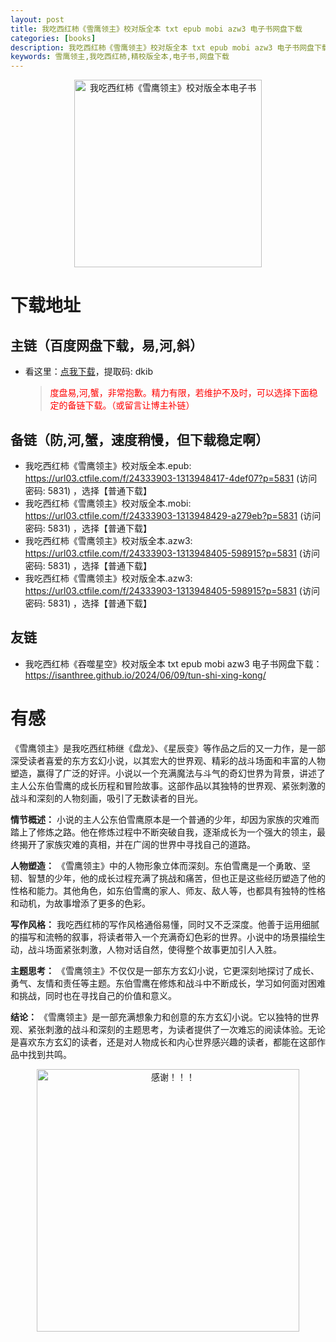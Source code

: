 ```yaml
---
layout: post
title: 我吃西红柿《雪鹰领主》校对版全本 txt epub mobi azw3 电子书网盘下载
categories: [books]
description: 我吃西红柿《雪鹰领主》校对版全本 txt epub mobi azw3 电子书网盘下载：https://qweree.cn/index.php/429/
keywords: 雪鹰领主,我吃西红柿,精校版全本,电子书,网盘下载
---
```


<div align="center"><img src="http://qweree.cn/wp-content/uploads/2024/06/s29548622-tuya.jpg" alt="我吃西红柿《雪鹰领主》校对版全本电子书" width="300px" height="auto"></div>

# 下载地址

## 主链（百度网盘下载，易,河,斜）

- 看这里：[点我下载](https://pan.baidu.com/s/1qZRtufNxueSwGGkzsLIB5A?pwd=dkib)，提取码: dkib

  > <p style="color:red" >度盘易,河,蟹，非常抱歉。精力有限，若维护不及时，可以选择下面稳定的备链下载。（或留言让博主补链）</p>

## 备链（防,河,蟹，速度稍慢，但下载稳定啊）

- 我吃西红柿《雪鹰领主》校对版全本.epub: <https://url03.ctfile.com/f/24333903-1313948417-4def07?p=5831> (访问密码: 5831) ，选择【普通下载】
- 我吃西红柿《雪鹰领主》校对版全本.mobi: <https://url03.ctfile.com/f/24333903-1313948429-a279eb?p=5831> (访问密码: 5831) ，选择【普通下载】
- 我吃西红柿《雪鹰领主》校对版全本.azw3: <https://url03.ctfile.com/f/24333903-1313948405-598915?p=5831> (访问密码: 5831) ，选择【普通下载】
- 我吃西红柿《雪鹰领主》校对版全本.azw3: <https://url03.ctfile.com/f/24333903-1313948405-598915?p=5831> (访问密码: 5831) ，选择【普通下载】

## 友链

- 我吃西红柿《吞噬星空》校对版全本 txt epub mobi azw3 电子书网盘下载：<https://isanthree.github.io/2024/06/09/tun-shi-xing-kong/>

# 有感

《雪鹰领主》是我吃西红柿继《盘龙》、《星辰变》等作品之后的又一力作，是一部深受读者喜爱的东方玄幻小说，以其宏大的世界观、精彩的战斗场面和丰富的人物塑造，赢得了广泛的好评。小说以一个充满魔法与斗气的奇幻世界为背景，讲述了主人公东伯雪鹰的成长历程和冒险故事。这部作品以其独特的世界观、紧张刺激的战斗和深刻的人物刻画，吸引了无数读者的目光。

**情节概述：**
小说的主人公东伯雪鹰原本是一个普通的少年，却因为家族的灾难而踏上了修炼之路。他在修炼过程中不断突破自我，逐渐成长为一个强大的领主，最终揭开了家族灾难的真相，并在广阔的世界中寻找自己的道路。

**人物塑造：**
《雪鹰领主》中的人物形象立体而深刻。东伯雪鹰是一个勇敢、坚韧、智慧的少年，他的成长过程充满了挑战和痛苦，但也正是这些经历塑造了他的性格和能力。其他角色，如东伯雪鹰的家人、师友、敌人等，也都具有独特的性格和动机，为故事增添了更多的色彩。

**写作风格：**
我吃西红柿的写作风格通俗易懂，同时又不乏深度。他善于运用细腻的描写和流畅的叙事，将读者带入一个充满奇幻色彩的世界。小说中的场景描绘生动，战斗场面紧张刺激，人物对话自然，使得整个故事更加引人入胜。

**主题思考：**
《雪鹰领主》不仅仅是一部东方玄幻小说，它更深刻地探讨了成长、勇气、友情和责任等主题。东伯雪鹰在修炼和战斗中不断成长，学习如何面对困难和挑战，同时也在寻找自己的价值和意义。

**结论：**
《雪鹰领主》是一部充满想象力和创意的东方玄幻小说。它以独特的世界观、紧张刺激的战斗和深刻的主题思考，为读者提供了一次难忘的阅读体验。无论是喜欢东方玄幻的读者，还是对人物成长和内心世界感兴趣的读者，都能在这部作品中找到共鸣。

<div align="center"><img src="https://pic.imgdb.cn/item/661246bf68eb935713c7f81c.gif" alt="感谢！！！" width="420px" height="auto"/></div>
